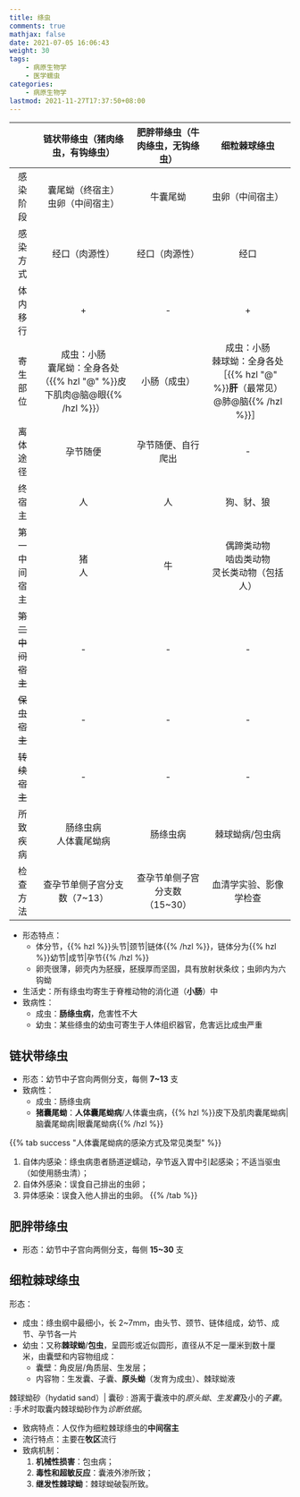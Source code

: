 ```yaml
---
title: 绦虫
comments: true
mathjax: false
date: 2021-07-05 16:06:43
weight: 30
tags:
    - 病原生物学
    - 医学蠕虫
categories:
    - 病原生物学
lastmod: 2021-11-27T17:37:50+08:00
---
```


|              |                    链状带绦虫（猪肉绦虫，有钩绦虫）                    | 肥胖带绦虫（牛肉绦虫，无钩绦虫） |                  细粒棘球绦虫                 |
|:------------:|:----------------------------------------------------------------------:|:--------------------------------:|:---------------------------------------------:|
|   感染阶段   |                   囊尾蚴（终宿主）<br/>虫卵（中间宿主）                   |             牛囊尾蚴             |                虫卵（中间宿主）               |
|   感染方式   |                             经口（肉源性）                             |          经口（肉源性）          |                      经口                     |
|   体内移行   |                                    +                                   |                 -                |                       +                       |
|   寄生部位   | 成虫：小肠<br/>囊尾蚴：全身各处（{{% hzl "@" %}}皮下肌肉@脑@眼{{% /hzl %}}） |          小肠（成虫）            | 成虫：小肠<br/>棘球蚴：全身各处［{{% hzl "@" %}}**肝**（最常见）@肺@脑{{% /hzl %}}］ |
|   离体途径   |                                孕节随便                                |        孕节随便、自行爬出        |                       -                       |
|    终宿主    |                                   人                                   |                人                |                   狗、豺、狼                  |
| 第一中间宿主 |                                 猪<br/>人                                 |                牛                |  偶蹄类动物<br/>啮齿类动物<br/>灵长类动物（包括人） |
| ~~第二中间宿主~~ |                                    -                                   |                 -                |                       -                       |
|   ~~保虫宿主~~   |                                    -                                   |                 -                |                       -                       |
|   ~~转续宿主~~   |                                    -                                   |                 -                |                       -                       |
|   所致疾病   |                         肠绦虫病<br/>人体囊尾蚴病                         |             肠绦虫病             |                棘球蚴病/包虫病                |
|   检查方法   |                      查孕节单侧子宫分支数（7\~13）                     |  查孕节单侧子宫分支数（15\~30）  |             血清学实验、影像学检查            |

<!--more-->

- 形态特点：
    - 体分节，{{% hzl %}}头节|颈节|链体{{% /hzl %}}，链体分为{{% hzl %}}幼节|成节|孕节{{% /hzl %}}
    - 卵壳很薄，卵壳内为胚膜，胚膜厚而坚固，具有放射状条纹；虫卵内为六钩蚴
- 生活史：所有绦虫均寄生于脊椎动物的消化道（**小肠**）中
- 致病性：
    - 成虫：**肠绦虫病**，危害性不大
    - 幼虫：某些绦虫的幼虫可寄生于人体组织器官，危害远比成虫严重

## 链状带绦虫

- 形态：幼节中子宫向两侧分支，每侧 **7\~13** 支
- 致病性：
    - 成虫：肠绦虫病
    - **猪囊尾蚴**：**人体囊尾蚴病**/人体囊虫病，{{% hzl %}}皮下及肌肉囊尾蚴病|脑囊尾蚴病|眼囊尾蚴病{{% /hzl %}}

{{% tab success "人体囊尾蚴病的感染方式及常见类型" %}}
1. 自体内感染：绦虫病患者肠道逆蠕动，孕节返入胃中引起感染；不适当驱虫（如使用肠虫清）；
2. 自体外感染：误食自己排出的虫卵；
3. 异体感染：误食入他人排出的虫卵。
{{% /tab %}}

## 肥胖带绦虫

- 形态：幼节中子宫向两侧分支，每侧 **15\~30** 支

## 细粒棘球绦虫

形态：
- 成虫：绦虫纲中最细小，长 2\~7mm，由头节、颈节、链体组成，幼节、成节、孕节各一片
- 幼虫：又称**棘球蚴**/**包虫**，呈圆形或近似圆形，直径从不足一厘米到数十厘米，由囊壁和内容物组成：
    - 囊壁：角皮层/角质层、生发层；
    - 内容物：生发囊、子囊、**原头蚴**（发育为成虫）、棘球蚴液

棘球蚴砂（hydatid sand）| 囊砂
: 游离于囊液中的*原头蚴*、*生发囊*及小的*子囊*。
: 手术时取囊内棘球蚴砂作为*诊断依据*。

- 致病特点：人仅作为细粒棘球绦虫的**中间宿主**
- 流行特点：主要在**牧区**流行
- 致病机制：
    1. **机械性损害**：包虫病；
    2. **毒性和超敏反应**：囊液外渗所致；
    3. **继发性棘球蚴**：棘球蚴破裂所致。

